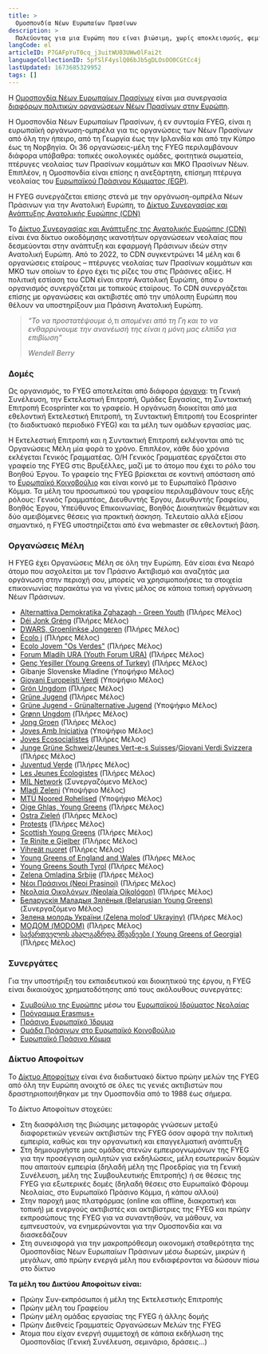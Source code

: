 ```yaml
---
title: >
  Ομοσπονδία Νέων Ευρωπαίων Πρασίνων
description: >
  Παλεύοντας για μια Ευρώπη που είναι βιώσιμη, χωρίς αποκλεισμούς, φεμινιστική και κοινωνική
langCode: el
articleID: P7GAFpYuT0cq_j3uitWU03UWw0lFai2t
languageCollectionID: 5pfSlF4yslQ06bJb5gDLOsOO0CGtCc4j
lastUpdated: 1673685329952
tags: []
---
```


Η [Ομοσπονδία Νέων Ευρωπαίων Πρασίνων](https://www.fyeg.org/) είναι μια συνεργασία [διαφόρων πολιτικών οργανώσεων Νέων Πρασίνων στην Ευρώπη](https://www.fyeg.org/who-we-are/member-organizations).

Η Ομοσπονδία Νέων Ευρωπαίων Πρασίνων, ή εν συντομία FYEG, είναι η ευρωπαϊκή οργάνωση-ομπρέλα για τις οργανώσεις των Νέων Πρασίνων από όλη την ήπειρο, από τη Γεωργία έως την Ιρλανδία και από την Κύπρο έως τη Νορβηγία. Οι 36 οργανώσεις-μέλη της FYEG περιλαμβάνουν διάφορα υπόβαθρα: τοπικές οικολογικές ομάδες, φοιτητικά σωματεία, πτέρυγες νεολαίας των Πρασίνων κομμάτων και ΜΚΟ Πρασίνων Νέων. Επιπλέον, η Ομοσπονδία είναι επίσης η ανεξάρτητη, επίσημη πτέρυγα νεολαίας του [Ευρωπαϊκού Πράσινου Κόμματος (EGP)](https://europeangreens.eu/).

H FYEG συνεργάζεται επίσης στενά με την οργάνωση-ομπρέλα Νέων Πράσινων για την Ανατολική Ευρώπη, το [Δίκτυο Συνεργασίας και Ανάπτυξης Ανατολικής Ευρώπης (CDN)](/cdnee)

Το [Δίκτυο Συνεργασίας και Ανάπτυξης της Ανατολικής Ευρώπης (CDN)](https://www.cdnee.org/) είναι ένα δίκτυο οικοδόμησης ικανοτήτων οργανώσεων νεολαίας που δεσμεύονται στην ανάπτυξη και εφαρμογή Πράσινων ιδεών στην Ανατολική Ευρώπη. Από το 2022, το CDN συγκεντρώνει 14 μέλη και 6 οργανώσεις εταίρους – πτέρυγες νεολαίας των Πρασίνων κομμάτων και ΜΚΟ των οποίων το έργο έχει τις ρίζες του στις Πράσινες αξίες. Η πολιτική εστίαση του CDN είναι στην Ανατολική Ευρώπη, όπου ο οργανισμός συνεργάζεται με τοπικούς εταίρους. Το CDN συνεργάζεται επίσης με οργανώσεις και ακτιβιστές από την υπόλοιπη Ευρώπη που θέλουν να υποστηρίξουν μια Πράσινη Ανατολική Ευρώπη.

> _“_Το να προστατέψουμε ό,τι απομένει από τη Γη και το να ενθαρρύνουμε την ανανέωσή της είναι η μόνη μας ελπίδα για επιβίωση_”_
> 
> _Wendell Berry_

### Δομές

Ως οργανισμός, το FYEG αποτελείται από διάφορα [όργανα](https://www.fyeg.org/who-we-are/structures): τη Γενική Συνέλευση, την Εκτελεστική Επιτροπή, Ομάδες Εργασίας, τη Συντακτική Επιτροπή Ecosprinter και το γραφείο. Η οργάνωση διοικείται από μια εθελοντική Εκτελεστική Επιτροπή, τη Συντακτική Επιτροπή του Ecosprinter (το διαδικτυακό περιοδικό FYEG) και τα μέλη των ομάδων εργασίας μας.

Η Εκτελεστική Επιτροπή και η Συντακτική Επιτροπή εκλέγονται από τις Οργανώσεις Μέλη μία φορά το χρόνο. Επιπλέον, κάθε δύο χρόνια εκλέγεται Γενικός Γραμματέας. Ο/Η Γενικός Γραμματέας εργάζεται στο γραφείο της FYEG στις Βρυξέλλες, μαζί με το άτομο που έχει το ρόλο του Βοηθού Έργου. Το γραφείο της FYEG βρίσκεται σε κοντινή απόσταση από το [Ευρωπαϊκό Κοινοβούλιο](https://www.europarl.europa.eu/portal/en) και είναι κοινό με το Ευρωπαϊκό Πράσινο Κόμμα. Τα μέλη του προσωπικού του γραφείου περιλαμβάνουν τους εξής ρόλους: Γενικός Γραμματέας, Διευθυντής Έργου, Διευθυντής Γραφείου, Βοηθός Έργου, Υπεύθυνος Επικοινωνίας, Βοηθός Διοικητικών θεμάτων και δύο αμειβόμενες θέσεις για πρακτική άσκηση. Τελευταίο αλλά εξίσου σημαντικό, η FYEG υποστηρίζεται από ένα webmaster σε εθελοντική βάση.

### **Οργανώσεις Μέλη**

Η FYEG έχει Οργανώσεις Μέλη σε όλη την Ευρώπη. Εάν είσαι ένα Νεαρό άτομο που ασχολείται με τον Πράσινο Ακτιβισμό και αναζητάς μια οργάνωση στην περιοχή σου, μπορείς να χρησιμοποιήσεις τα στοιχεία επικοινωνίας παρακάτω για να γίνεις μέλος σε κάποια τοπική οργάνωση Νέων Πράσινων.

-   [Alternattiva Demokratika Zghazagh - Green Youth](https://maltagreenyouth.wordpress.com/) (Πλήρες Μέλος)
-   [Déi Jonk Gréng](https://jonkgreng.lu/) (Πλήρες Μέλος)
-   [DWARS, Groenlinkse Jongeren](https://dwars.org/) (Πλήρες Μέλος)
-   [Écolo j](https://ecoloj.be/) (Πλήρες Μέλος)
-   [Ecolo Jovem "Os Verdes"](http://osverdes.pt/pages/ecolojovem/comunicados.php) (Πλήρες Μέλος)
-   [Forum Mladih URA (Youth Forum URA)](https://www.fmura.me/) (Πλήρες Μέλος)
-   [Genç Yeşiller (Young Greens of Turkey)](https://younggreensofturkey.wordpress.com/) (Πλήρες Μέλος)
-   Gibanje Slovenske Mladine (Υποψήφιο Μέλος)
-   [Giovani Europeisti Verdi](https://www.giovanieuropeistiverdi.org/) (Υποψήφιο Μέλος)
-   [Grön Ungdom](https://www.gronungdom.se/) (Πλήρες Μέλος)
-   [Grüne Jugend](https://gruene-jugend.de/) (Πλήρες Μέλος)
-   [Grüne Jugend - Grünalternative Jugend](https://www.gruene-jugend.at/) (Υποψήφιο Μέλος)
-   [Grønn Ungdom](https://www.gronnungdom.no/) (Πλήρες Μέλος)
-   [Jong Groen](https://www.jonggroen.be/) (Πλήρες Μέλος)
-   [Joves Amb Iniciativa](https://compromis.net/wp-signup.php?new=jovesambiniciativa) (Υποψήφιο Μέλος)
-   [Joves Ecosocialistes](http://joves.cat/) (Πλήρες Μέλος)
-   [Junge Grüne Schweiz](https://www.jungegruene.ch/)/[Jeunes Vert-e-s Suisses](https://www.jeunesverts.ch/)/[Giovani Verdi Svizzera](https://www.jungegruene.ch/) (Πλήρες Μέλος)
-   [Juventud Verde](https://juventudverde.org/) (Πλήρες Μέλος)
-   [Les Jeunes Écologistes](https://jeunes-ecologistes.org/) (Πλήρες Μέλος)
-   [MIL Network](https://www.instagram.com/milnetwork/) (Συνεργαζόμενο Μέλος)
-   [Mladi Zeleni](http://www.mladizeleni.cz/) (Υποψήφιο Μέλος)
-   [MTÜ Noored Rohelised](https://noored.eu/) (Υποψήφιο Μέλος)
-   [Oige Ghlas, Young Greens](https://younggreens.ie/) (Πλήρες Μέλος)
-   [Ostra Zieleń](https://ostrazielen.org.pl/) (Πλήρες Μέλος)
-   [Protests](https://www.protests.eu/) (Πλήρες Μέλος)
-   [Scottish Young Greens](https://www.younggreens.scot/) (Πλήρες Μέλος)
-   [Te Rinjte e Gjelber](https://pgj.al/Site/te-rinjte-e-gjelber/) (Πλήρες Μέλος)
-   [Vihreät nuoret](https://vihreatnuoret.fi/) (Πλήρες Μέλος)
-   [Young Greens of England and Wales](https://www.younggreens.org.uk/) (Πλήρες Μέλος
-   [Young Greens South Tyrol](http://www.verdi.bz.it/young-greens/) (Πλήρες Μέλος)
-   [Zelena Omladina Srbije](https://zelenaomladina.home.blog/) (Πλήρες Μέλος)
-   [Νέοι Πράσινοι (Neoi Prasinoi)](https://neoiprasinoi.blogspot.com/) (Πλήρες Μέλος)
-   [Νεολαία Οικολόγων (Neolaía Oikológon)](https://www.youngcyprusgreens.org/) (Πλήρες Μέλος)
-   [Беларускія Маладыя Зялёныя (Belarusian Young Greens)](https://www.instagram.com/belarusianyounggreens/) (Συνεργαζόμενο Μέλος)
-   [Зелена молодь України (Zelena molodʹ Ukrayiny)](https://www.instagram.com/greenyouthofukraine/) (Πλήρες Μέλος)
-   [МОДОМ (MODOM)](http://dom.org.mk/modom/za-modom) (Πλήρες Μέλος)
-   [საქართველოს ახალგაზრდა მწვანეები ( Young Greens of Georgia)](https://www.instagram.com/younggreensofgeorgia/) (Πλήρες Μέλος)

### **Συνεργάτες**

Για την υποστήριξη του εκπαιδευτικού και διοικητικού της έργου, η FYEG είναι δικαιούχος χρηματοδότησης από τους ακόλουθους συνεργάτες:

-   [Συμβούλιο της Ευρώπης](https://www.coe.int/en/web/portal) μέσω του [Ευρωπαϊκού Ιδρύματος Νεολαίας](https://www.coe.int/en/web/european-youth-foundation)
-   [Πρόγραμμα Erasmus+](https://erasmus-plus.ec.europa.eu/)
-   [Πράσινο Ευρωπαϊκό Ίδρυμα](https://gef.eu/)
-   [Ομάδα Πράσινων στο Ευρωπαϊκό Κοινοβούλιο](https://www.greens-efa.eu/en/)
-   [Ευρωπαϊκό Πράσινο Κόμμα](https://europeangreens.eu/)

### Δίκτυο Αποφοίτων

Το [Δίκτυο Αποφοίτων](https://www.fyeg.org/alumni-network) είναι ένα διαδικτυακό δίκτυο πρώην μελών της FYEG από όλη την Ευρώπη ανοιχτό σε όλες τις γενιές ακτιβιστών που δραστηριοποιήθηκαν με την Ομοσπονδία από το 1988 έως σήμερα.

Το Δίκτυο Αποφοίτων στοχεύει:

-   Στη διασφάλιση της βιώσιμης μεταφοράς γνώσεων μεταξύ διαφορετικών γενεών ακτιβιστών της FYEG όσον αφορά την πολιτική εμπειρία, καθώς και την οργανωτική και επαγγελματική ανάπτυξη
-   Στη δημιουργήστε μιας ομάδας στενών εμπειρογνωμόνων της FYEG για την προσέγγιση ομιλητών για εκδηλώσεις, μέλη εσωτερικών δομών που απαιτούν εμπειρία (δηλαδή μέλη της Προεδρίας για τη Γενική Συνέλευση, μέλη της Συμβουλευτικής Επιτροπής) ή σε θέσεις της FYEG για εξωτερικές δομές (δηλαδή θέσεις στο Ευρωπαϊκό Φόρουμ Νεολαίας, στο Ευρωπαϊκό Πράσινο Κόμμα, ή κάπου αλλού)
-   Στην παροχή μιας πλατφόρμας (online και offline, διακρατική και τοπική) με ενεργούς ακτιβιστές και ακτιβίστριες της FYEG και πρώην εκπροσώπους της FYEG για να συναντηθούν, να μάθουν, να εμπνευστούν, να ενημερώνονται για την Ομοσπονδία και να διασκεδάζουν
-   Στη συνεισφορά για την μακροπρόθεσμη οικονομική σταθερότητα της Ομοσπονδίας Νέων Ευρωπαίων Πράσινων μέσω δωρεών, μικρών ή μεγάλων, από πρώην ενεργά μέλη που ενδιαφέρονται να δώσουν πίσω στο δίκτυο

**Τα μέλη του Δικτύου Αποφοίτων είναι:**

-   Πρώην Συν-εκπρόσωποι ή μέλη της Εκτελεστικής Επιτροπής
-   Πρώην μέλη του Γραφείου
-   Πρώην μέλη ομάδας εργασίας της FYEG ή άλλης δομής
-   Πρώην Διεθνείς Γραμματείς Οργανώσεων Μελών της FYEG
-   Άτομα που είχαν ενεργή συμμετοχή σε κάποια εκδήλωση της Ομοσπονδίας (Γενική Συνέλευση, σεμινάριο, δράσεις…)